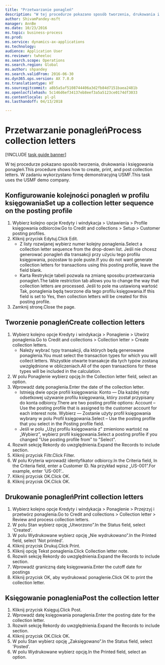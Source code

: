 ```yaml
--- 
title: "Przetwarzanie ponagleń"
description: "W tej procedurze pokazano sposób tworzenia, drukowania i księgowania ponagleń."
author: ShivamPandey-msft
manager: AnnBe
ms.date: 10/23/2016
ms.topic: business-process
ms.prod: 
ms.service: dynamics-ax-applications
ms.technology: 
audience: Application User
ms.reviewer: twheeloc
ms.search.scope: Operations
ms.search.region: Global
ms.author: shpandey
ms.search.validFrom: 2016-06-30
ms.dyn365.ops.version: AX 7.0.0
ms.translationtype: HT
ms.sourcegitcommit: a8b5a5af5108744406a3d2fb84d7151baea2481b
ms.openlocfilehash: 5c146d6ef34137eb8eef3a5a5123ce0174df3033
ms.contentlocale: pl-pl
ms.lasthandoff: 04/13/2018

---
```

# <a name="process-collection-letters"></a><span data-ttu-id="61db2-103">Przetwarzanie ponagleń</span><span class="sxs-lookup"><span data-stu-id="61db2-103">Process collection letters</span></span>

[!INCLUDE [task guide banner](../../includes/task-guide-banner.md)]

<span data-ttu-id="61db2-104">W tej procedurze pokazano sposób tworzenia, drukowania i księgowania ponagleń.</span><span class="sxs-lookup"><span data-stu-id="61db2-104">This procedure shows how to create, print, and post collection letters.</span></span> <span data-ttu-id="61db2-105">W zadaniu wykorzystano firmę demonstracyjną USMF.</span><span class="sxs-lookup"><span data-stu-id="61db2-105">This task uses the USMF demo company.</span></span>


## <a name="set-up-a-collection-letter-sequence-on-the-posting-profile"></a><span data-ttu-id="61db2-106">Konfigurowanie kolejności ponagleń w profilu księgowania</span><span class="sxs-lookup"><span data-stu-id="61db2-106">Set up a collection letter sequence on the posting profile</span></span>
1. <span data-ttu-id="61db2-107">Wybierz kolejno opcje Kredyty i windykacja > Ustawienia > Profile księgowania odbiorców.</span><span class="sxs-lookup"><span data-stu-id="61db2-107">Go to Credit and collections > Setup > Customer posting profiles.</span></span>
2. <span data-ttu-id="61db2-108">Kliknij przycisk Edytuj.</span><span class="sxs-lookup"><span data-stu-id="61db2-108">Click Edit.</span></span>
    * <span data-ttu-id="61db2-109">Z listy rozwijanej wybierz numer kolejny ponaglenia.</span><span class="sxs-lookup"><span data-stu-id="61db2-109">Select a collection letter sequence from the drop-down list.</span></span> <span data-ttu-id="61db2-110">Jeśli nie chcesz generować ponagleń dla transakcji przy użyciu tego profilu księgowania, pozostaw to pole puste.</span><span class="sxs-lookup"><span data-stu-id="61db2-110">If you do not want generate collection letters for transactions using this posting profile, leave the field blank.</span></span>  
    * <span data-ttu-id="61db2-111">Karta Restrykcje tabeli pozwala na zmianę sposobu przetwarzania ponagleń.</span><span class="sxs-lookup"><span data-stu-id="61db2-111">The table restriction tab allows you to change the way that collection letters are processed.</span></span> <span data-ttu-id="61db2-112">Jeśli to pole ma ustawioną wartość Tak, ponaglenia będą tworzone dla tego profilu księgowania.</span><span class="sxs-lookup"><span data-stu-id="61db2-112">If this field is set to Yes, then collection letters will be created for this posting profile.</span></span>  
3. <span data-ttu-id="61db2-113">Zamknij stronę.</span><span class="sxs-lookup"><span data-stu-id="61db2-113">Close the page.</span></span>

## <a name="create-collection-letters"></a><span data-ttu-id="61db2-114">Tworzenie ponagleń</span><span class="sxs-lookup"><span data-stu-id="61db2-114">Create collection letters</span></span>
1. <span data-ttu-id="61db2-115">Wybierz kolejno opcje Kredyty i windykacja > Ponaglenie > Utwórz ponaglenia.</span><span class="sxs-lookup"><span data-stu-id="61db2-115">Go to Credit and collections > Collection letter > Create collection letters.</span></span>
    * <span data-ttu-id="61db2-116">Należy wybrać typy transakcji, dla których będą generowane ponaglenia.</span><span class="sxs-lookup"><span data-stu-id="61db2-116">You must select the transaction types for which you will collect letters.</span></span> <span data-ttu-id="61db2-117">Wszystkie otwarte transakcje dla tych typów zostaną uwzględnione w obliczeniach.</span><span class="sxs-lookup"><span data-stu-id="61db2-117">All of the open transactions for these types will be included in the calculation.</span></span>  
2. <span data-ttu-id="61db2-118">W polu Ponaglenie wybierz opcję.</span><span class="sxs-lookup"><span data-stu-id="61db2-118">In the Collection letter field, select an option.</span></span>
3. <span data-ttu-id="61db2-119">Wprowadź datę ponaglenia.</span><span class="sxs-lookup"><span data-stu-id="61db2-119">Enter the date of the collection letter.</span></span>
    * <span data-ttu-id="61db2-120">Istnieją dwie opcje profili księgowania:   Konto — Dla każdej noty odsetkowej używanie profilu księgowania, który został przypisany do konta odbiorcy.</span><span class="sxs-lookup"><span data-stu-id="61db2-120">There are two posting profile options:   Account – Use the posting profile that is assigned to the customer account for each interest note.</span></span>   <span data-ttu-id="61db2-121">Wybierz — Zostanie użyty profil księgowania wybrany w polu Profil księgowania.</span><span class="sxs-lookup"><span data-stu-id="61db2-121">Select – Use the posting profile that you select in the Posting profile field.</span></span>  
    * <span data-ttu-id="61db2-122">Jeśli w polu „Użyj profilu księgowania z” zmieniono wartość na „Wybierz”, wybierz profil księgowania.</span><span class="sxs-lookup"><span data-stu-id="61db2-122">Select a posting profile if you changed "Use posting profile from" to "Select".</span></span>  
4. <span data-ttu-id="61db2-123">Rozwiń sekcję Rekordy do uwzględnienia.</span><span class="sxs-lookup"><span data-stu-id="61db2-123">Expand the Records to include section.</span></span>
5. <span data-ttu-id="61db2-124">Kliknij przycisk Filtr.</span><span class="sxs-lookup"><span data-stu-id="61db2-124">Click Filter.</span></span>
6. <span data-ttu-id="61db2-125">W polu Kryteria wprowadź identyfikator odbiorcy.</span><span class="sxs-lookup"><span data-stu-id="61db2-125">In the Criteria field, In the Criteria field, enter a Customer ID.</span></span> <span data-ttu-id="61db2-126">Na przykład wpisz „US-001”.</span><span class="sxs-lookup"><span data-stu-id="61db2-126">For example, enter 'US-001'..</span></span>
7. <span data-ttu-id="61db2-127">Kliknij przycisk OK.</span><span class="sxs-lookup"><span data-stu-id="61db2-127">Click OK.</span></span>
8. <span data-ttu-id="61db2-128">Kliknij przycisk OK.</span><span class="sxs-lookup"><span data-stu-id="61db2-128">Click OK.</span></span>

## <a name="print-collection-letters"></a><span data-ttu-id="61db2-129">Drukowanie ponagleń</span><span class="sxs-lookup"><span data-stu-id="61db2-129">Print collection letters</span></span>
1. <span data-ttu-id="61db2-130">Wybierz kolejno opcje Kredyty i windykacja > Ponaglenie > Przejrzyj i przetwórz ponaglenia.</span><span class="sxs-lookup"><span data-stu-id="61db2-130">Go to Credit and collections > Collection letter > Review and process collection letters.</span></span>
2. <span data-ttu-id="61db2-131">W polu Stan wybierz opcję „Utworzono”.</span><span class="sxs-lookup"><span data-stu-id="61db2-131">In the Status field, select 'Created'.</span></span>
3. <span data-ttu-id="61db2-132">W polu Wydrukowane wybierz opcję „Nie wydrukowano”.</span><span class="sxs-lookup"><span data-stu-id="61db2-132">In the Printed field, select 'Not printed'.</span></span>
4. <span data-ttu-id="61db2-133">Kliknij przycisk Drukuj.</span><span class="sxs-lookup"><span data-stu-id="61db2-133">Click Print.</span></span>
5. <span data-ttu-id="61db2-134">Kliknij opcję Tekst ponaglenia.</span><span class="sxs-lookup"><span data-stu-id="61db2-134">Click Collection letter note.</span></span>
6. <span data-ttu-id="61db2-135">Rozwiń sekcję Rekordy do uwzględnienia.</span><span class="sxs-lookup"><span data-stu-id="61db2-135">Expand the Records to include section.</span></span>
7. <span data-ttu-id="61db2-136">Wprowadź graniczną datę księgowania.</span><span class="sxs-lookup"><span data-stu-id="61db2-136">Enter the cutoff date for postings</span></span>
8. <span data-ttu-id="61db2-137">Kliknij przycisk OK, aby wydrukować ponaglenie.</span><span class="sxs-lookup"><span data-stu-id="61db2-137">Click OK to print the collection letter.</span></span>

## <a name="post-the-collection-letter"></a><span data-ttu-id="61db2-138">Księgowanie ponaglenia</span><span class="sxs-lookup"><span data-stu-id="61db2-138">Post the collection letter</span></span>
1. <span data-ttu-id="61db2-139">Kliknij przycisk Księguj.</span><span class="sxs-lookup"><span data-stu-id="61db2-139">Click Post.</span></span>
2. <span data-ttu-id="61db2-140">Wprowadź datę księgowania ponaglenia.</span><span class="sxs-lookup"><span data-stu-id="61db2-140">Enter the posting date for the collection letter.</span></span>
3. <span data-ttu-id="61db2-141">Rozwiń sekcję Rekordy do uwzględnienia.</span><span class="sxs-lookup"><span data-stu-id="61db2-141">Expand the Records to include section.</span></span>
4. <span data-ttu-id="61db2-142">Kliknij przycisk OK.</span><span class="sxs-lookup"><span data-stu-id="61db2-142">Click OK.</span></span>
5. <span data-ttu-id="61db2-143">W polu Stan wybierz opcję „Zaksięgowano”.</span><span class="sxs-lookup"><span data-stu-id="61db2-143">In the Status field, select 'Posted'.</span></span>
6. <span data-ttu-id="61db2-144">W polu Wydrukowane wybierz opcję.</span><span class="sxs-lookup"><span data-stu-id="61db2-144">In the Printed field, select an option.</span></span>



